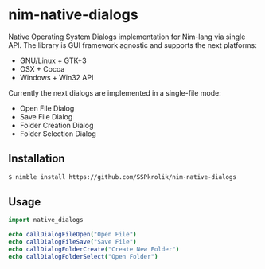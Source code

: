 # nim-native-dialogs
Native Operating System Dialogs implementation for Nim-lang via single API.
The library is GUI framework agnostic and supports the next platforms:

 * GNU/Linux + GTK+3
 * OSX + Cocoa
 * Windows + Win32 API

Currently the next dialogs are implemented in a single-file mode:

 * Open File Dialog
 * Save File Dialog
 * Folder Creation Dialog
 * Folder Selection Dialog

## Installation

```bash
$ nimble install https://github.com/SSPkrolik/nim-native-dialogs
```

## Usage
```nim
import native_dialogs

echo callDialogFileOpen("Open File")
echo callDialogFileSave("Save File")
echo callDialogFolderCreate("Create New Folder")
echo callDialogFolderSelect("Open Folder")
```
